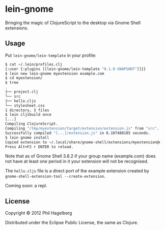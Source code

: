 # lein-gnome

Bringing the magic of ClojureScript to the desktop via Gnome Shell extensions.

## Usage

Put `lein-gnome/lein-template` in your profile:

``` bash
$ cat ~/.lein/profiles.clj
{:user {:plugins [[lein-gnome/lein-template "0.1.0-SNAPSHOT"]]}}
$ lein new lein-gnome myextension example.com
$ cd myextension/
$ tree
.
├── project.clj
└── src
├── hello.cljs
└── stylesheet.css
1 directory, 3 files
$ lein cljsbuild once
[...]
Compiling ClojureScript.
Compiling "/tmp/myextension/target/extension/extension.js" from "src"...
Successfully compiled "[...]/extension.js" in 6.107488105 seconds.
$ lein gnome install
Copied extension to ~/.local/share/gnome-shell/extensions/myextension@example.com directory.
Press Alt+F2 r ENTER to reload.
```

Note that as of Gnome Shell 3.8.2 if your group name (example.com) does not have at least one period in it your extension will not be recognised.

The `hello.cljs` file is a direct port of the example extension created by `gnome-shell-extension-tool --create-extension`.

Coming soon: a repl.

## License

Copyright © 2012 Phil Hagelberg

Distributed under the Eclipse Public License, the same as Clojure.
